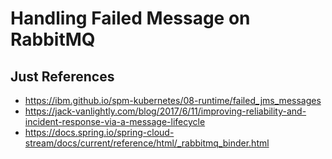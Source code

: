 # Handling Failed Message on RabbitMQ


## Just References
- https://ibm.github.io/spm-kubernetes/08-runtime/failed_jms_messages
- https://jack-vanlightly.com/blog/2017/6/11/improving-reliability-and-incident-response-via-a-message-lifecycle
- https://docs.spring.io/spring-cloud-stream/docs/current/reference/html/_rabbitmq_binder.html
